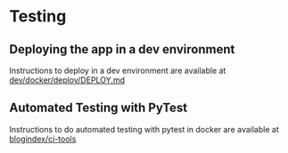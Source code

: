 # Testing

## Deploying the app in a dev environment

Instructions to deploy in a dev environment are available at [dev/docker/deploy/DEPLOY.md](dev/docker/deploy/DEPLOY.md)

## Automated Testing with PyTest

Instructions to do automated testing with pytest in docker are available at [blogindex/ci-tools](https://github.com/blogindex/ci-tools)


